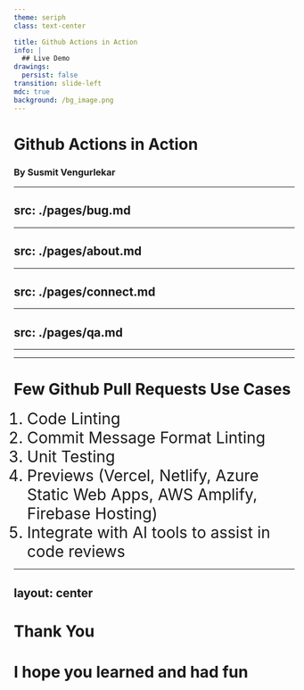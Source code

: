 ```yaml
---
theme: seriph
class: text-center

title: Github Actions in Action
info: |
  ## Live Demo
drawings:
  persist: false
transition: slide-left
mdc: true
background: /bg_image.png
---
```


# Github Actions in Action

### By Susmit Vengurlekar


---
src: ./pages/bug.md
---


---
src: ./pages/about.md
---


---
src: ./pages/connect.md
---

---
src: ./pages/qa.md
---

---
---

# Few Github Pull Requests Use Cases

1. Code Linting
2. Commit Message Format Linting
3. Unit Testing
4. Previews (Vercel, Netlify, Azure Static Web Apps, AWS Amplify, Firebase Hosting)
5. Integrate with AI tools to assist in code reviews


<style>
li {
      font-size: 2em;
    }
</style>

---
layout: center
---

# Thank You
# I hope you learned and had fun